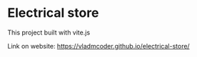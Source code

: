 # Electrical store

This project built with vite.js

Link on website: https://vladmcoder.github.io/electrical-store/ 
